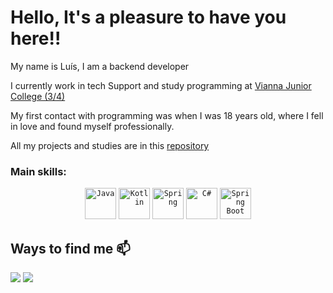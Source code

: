 # Hello, It's a pleasure to have you here!!

My name is Luís, I am a backend developer

I currently work in tech Support and study programming at [Vianna Junior College (3/4)](https://www.vianna.edu.br/analise-e-desenv-de-sistemas/)

My first contact with programming was when I was 18 years old, where I fell in love and found myself professionally.

All my projects and studies are in this [repository](https://github.com/Ace0777/Projects) 



### Main skills:

<div align="center">
	<code><img width="50" src="https://user-images.githubusercontent.com/25181517/117201156-9a724800-adec-11eb-9a9d-3cd0f67da4bc.png" alt="Java" title="Java"/></code>
	<code><img width="50" src="https://user-images.githubusercontent.com/25181517/185062810-7ee0c3d2-17f2-4a98-9d8a-a9576947692b.png" alt="Kotlin" title="Kotlin"/></code>
	<code><img width="50" src="https://user-images.githubusercontent.com/25181517/117201470-f6d56780-adec-11eb-8f7c-e70e376cfd07.png" alt="Spring" title="Spring"/></code>
	<code><img width="50" src="https://user-images.githubusercontent.com/25181517/121405384-444d7300-c95d-11eb-959f-913020d3bf90.png" alt="C#" title="C#"/></code>
	<code><img width="50" src="https://user-images.githubusercontent.com/25181517/183891303-41f257f8-6b3d-487c-aa56-c497b880d0fb.png" alt="Spring Boot" title="Spring Boot"/></code>
</div>


## Ways to find me 📫
<div>
  <a href = "mailto:luishhasantos@gmail.com"><img src="https://img.shields.io/badge/-Gmail-%23333?style=for-the-badge&logo=gmail&logoColor=white" target="_blank"></a>
 <a href="https://www.linkedin.com/in/luis-henrique-santos-08a4b5249/" target="_blank"><img src="https://img.shields.io/badge/-LinkedIn-%230077B5?style=for-the-badge&logo=linkedin&logoColor=white" target="_blank"></a>
</div>


  
